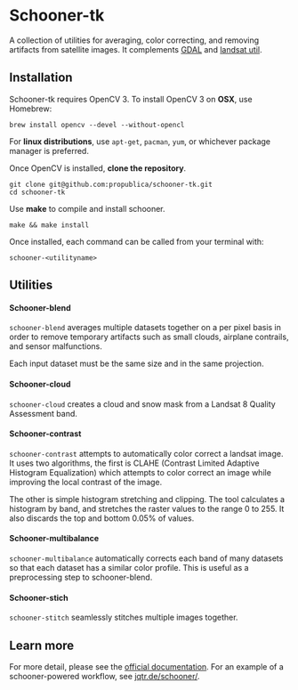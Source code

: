 Schooner-tk
===========

A collection of utilities for averaging, color correcting, and removing 
artifacts from satellite images. It complements [GDAL](http://www.gdal.org/) and 
[landsat util](https://github.com/developmentseed/landsat-util).

Installation
------------

Schooner-tk requires OpenCV 3. To install OpenCV 3 on **OSX**, use Homebrew:

    brew install opencv --devel --without-opencl

For **linux distributions**, use `apt-get`, `pacman`, `yum`, or whichever package manager is preferred.

Once OpenCV is installed, **clone the repository**.

    git clone git@github.com:propublica/schooner-tk.git
    cd schooner-tk

Use **make** to compile and install schooner.

    make && make install

Once installed, each command can be called from your terminal with:

    schooner-<utilityname>

Utilities
---------

#### Schooner-blend

`schooner-blend` averages multiple datasets together on a per pixel basis 
in order to remove temporary artifacts such as small clouds, airplane 
contrails, and sensor malfunctions.

Each input dataset must be the same size and in the same projection.

#### Schooner-cloud

`schooner-cloud` creates a cloud and snow mask from a Landsat 8 Quality
Assessment band.

#### Schooner-contrast

`schooner-contrast` attempts to automatically color correct a landsat image. 
It uses two algorithms, the first is CLAHE (Contrast Limited Adaptive Histogram 
Equalization) which attempts to color correct an image while improving the 
local contrast of the image.

The other is simple histogram stretching and clipping. The tool calculates a 
histogram by band, and stretches the raster values to the range 0 to 255. It 
also discards the top and bottom 0.05% of values.

#### Schooner-multibalance

`schooner-multibalance` automatically corrects each band of many datasets so 
that each dataset has a similar color profile. This is useful as a preprocessing 
step to schooner-blend.

#### Schooner-stich

`schooner-stitch` seamlessly stitches multiple images together.

Learn more
----------

For more detail, please see the [official documentation](https://propublica.github.io/schooner-tk/). 
For an example of a schooner-powered workflow, see [jqtr.de/schooner/](http://jqtr.de/schooner/).

